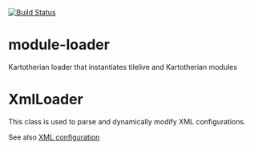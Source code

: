 [![Build Status](https://travis-ci.org/kartotherian/module-loader.svg?branch=master)](https://travis-ci.org/kartotherian/module-loader)

# module-loader
Kartotherian loader that instantiates tilelive and Kartotherian modules

# XmlLoader
This class is used to parse and dynamically modify XML configurations.

See also [XML configuration](https://github.com/kartotherian/core#xml-based-sources)
